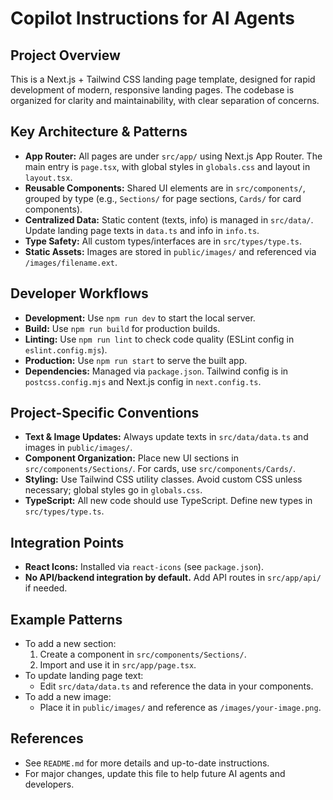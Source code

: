 # Copilot Instructions for AI Agents

## Project Overview
This is a Next.js + Tailwind CSS landing page template, designed for rapid development of modern, responsive landing pages. The codebase is organized for clarity and maintainability, with clear separation of concerns.

## Key Architecture & Patterns
- **App Router:** All pages are under `src/app/` using Next.js App Router. The main entry is `page.tsx`, with global styles in `globals.css` and layout in `layout.tsx`.
- **Reusable Components:** Shared UI elements are in `src/components/`, grouped by type (e.g., `Sections/` for page sections, `Cards/` for card components).
- **Centralized Data:** Static content (texts, info) is managed in `src/data/`. Update landing page texts in `data.ts` and info in `info.ts`.
- **Type Safety:** All custom types/interfaces are in `src/types/type.ts`.
- **Static Assets:** Images are stored in `public/images/` and referenced via `/images/filename.ext`.

## Developer Workflows
- **Development:** Use `npm run dev` to start the local server.
- **Build:** Use `npm run build` for production builds.
- **Linting:** Use `npm run lint` to check code quality (ESLint config in `eslint.config.mjs`).
- **Production:** Use `npm run start` to serve the built app.
- **Dependencies:** Managed via `package.json`. Tailwind config is in `postcss.config.mjs` and Next.js config in `next.config.ts`.

## Project-Specific Conventions
- **Text & Image Updates:** Always update texts in `src/data/data.ts` and images in `public/images/`.
- **Component Organization:** Place new UI sections in `src/components/Sections/`. For cards, use `src/components/Cards/`.
- **Styling:** Use Tailwind CSS utility classes. Avoid custom CSS unless necessary; global styles go in `globals.css`.
- **TypeScript:** All new code should use TypeScript. Define new types in `src/types/type.ts`.

## Integration Points
- **React Icons:** Installed via `react-icons` (see `package.json`).
- **No API/backend integration by default.** Add API routes in `src/app/api/` if needed.

## Example Patterns
- To add a new section:
  1. Create a component in `src/components/Sections/`.
  2. Import and use it in `src/app/page.tsx`.
- To update landing page text:
  - Edit `src/data/data.ts` and reference the data in your components.
- To add a new image:
  - Place it in `public/images/` and reference as `/images/your-image.png`.

## References
- See `README.md` for more details and up-to-date instructions.
- For major changes, update this file to help future AI agents and developers.
